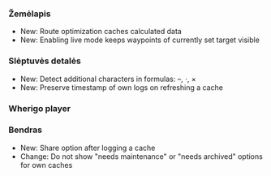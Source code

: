 
### Žemėlapis
- New: Route optimization caches calculated data
- New: Enabling live mode keeps waypoints of currently set target visible

### Slėptuvės detalės
- New: Detect additional characters in formulas: –, ⋅, ×
- New: Preserve timestamp of own logs on refreshing a cache

### Wherigo player

### Bendras
- New: Share option after logging a cache
- Change: Do not show "needs maintenance" or "needs archived" options for own caches

